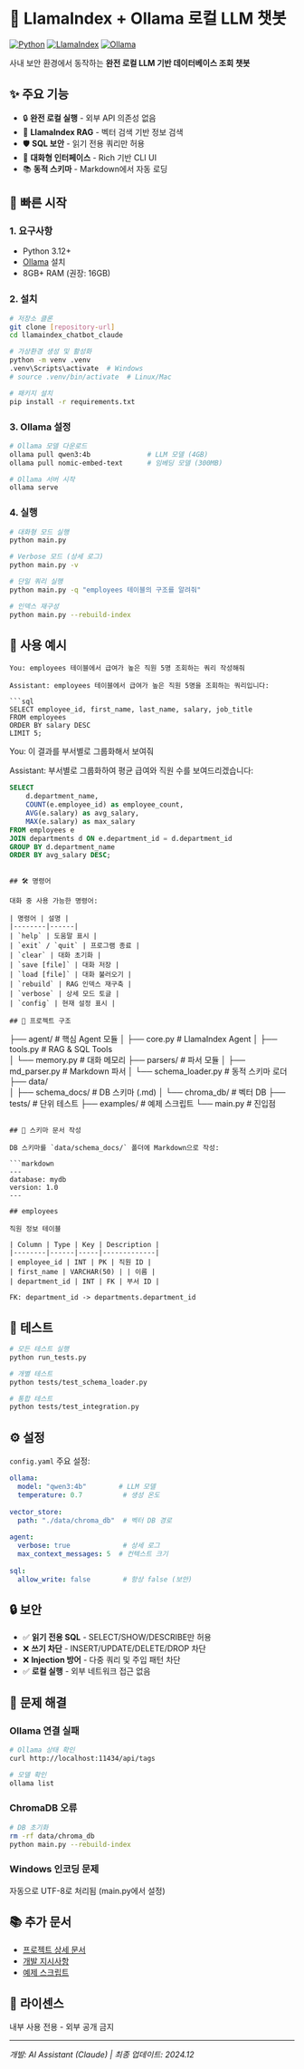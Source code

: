 # 🤖 LlamaIndex + Ollama 로컬 LLM 챗봇

[![Python](https://img.shields.io/badge/Python-3.12+-blue.svg)](https://www.python.org/)
[![LlamaIndex](https://img.shields.io/badge/LlamaIndex-Latest-green.svg)](https://www.llamaindex.ai/)
[![Ollama](https://img.shields.io/badge/Ollama-Local-orange.svg)](https://ollama.ai/)

사내 보안 환경에서 동작하는 **완전 로컬 LLM 기반 데이터베이스 조회 챗봇**

## ✨ 주요 기능

- 🔒 **완전 로컬 실행** - 외부 API 의존성 없음
- 🚀 **LlamaIndex RAG** - 벡터 검색 기반 정보 검색
- 🛡️ **SQL 보안** - 읽기 전용 쿼리만 허용
- 💬 **대화형 인터페이스** - Rich 기반 CLI UI
- 📚 **동적 스키마** - Markdown에서 자동 로딩

## 🚀 빠른 시작

### 1. 요구사항

- Python 3.12+
- [Ollama](https://ollama.ai/) 설치
- 8GB+ RAM (권장: 16GB)

### 2. 설치

```bash
# 저장소 클론
git clone [repository-url]
cd llamaindex_chatbot_claude

# 가상환경 생성 및 활성화
python -m venv .venv
.venv\Scripts\activate  # Windows
# source .venv/bin/activate  # Linux/Mac

# 패키지 설치
pip install -r requirements.txt
```

### 3. Ollama 설정

```bash
# Ollama 모델 다운로드
ollama pull qwen3:4b              # LLM 모델 (4GB)
ollama pull nomic-embed-text      # 임베딩 모델 (300MB)

# Ollama 서버 시작
ollama serve
```

### 4. 실행

```bash
# 대화형 모드 실행
python main.py

# Verbose 모드 (상세 로그)
python main.py -v

# 단일 쿼리 실행
python main.py -q "employees 테이블의 구조를 알려줘"

# 인덱스 재구성
python main.py --rebuild-index
```

## 💬 사용 예시

```
You: employees 테이블에서 급여가 높은 직원 5명 조회하는 쿼리 작성해줘

Assistant: employees 테이블에서 급여가 높은 직원 5명을 조회하는 쿼리입니다:

```sql
SELECT employee_id, first_name, last_name, salary, job_title
FROM employees
ORDER BY salary DESC
LIMIT 5;
```

You: 이 결과를 부서별로 그룹화해서 보여줘

Assistant: 부서별로 그룹화하여 평균 급여와 직원 수를 보여드리겠습니다:

```sql
SELECT 
    d.department_name,
    COUNT(e.employee_id) as employee_count,
    AVG(e.salary) as avg_salary,
    MAX(e.salary) as max_salary
FROM employees e
JOIN departments d ON e.department_id = d.department_id
GROUP BY d.department_name
ORDER BY avg_salary DESC;
```
```

## 🛠️ 명령어

대화 중 사용 가능한 명령어:

| 명령어 | 설명 |
|--------|------|
| `help` | 도움말 표시 |
| `exit` / `quit` | 프로그램 종료 |
| `clear` | 대화 초기화 |
| `save [file]` | 대화 저장 |
| `load [file]` | 대화 불러오기 |
| `rebuild` | RAG 인덱스 재구축 |
| `verbose` | 상세 모드 토글 |
| `config` | 현재 설정 표시 |

## 📂 프로젝트 구조

```
├── agent/              # 핵심 Agent 모듈
│   ├── core.py        # LlamaIndex Agent
│   ├── tools.py       # RAG & SQL Tools  
│   └── memory.py      # 대화 메모리
├── parsers/           # 파서 모듈
│   ├── md_parser.py   # Markdown 파서
│   └── schema_loader.py # 동적 스키마 로더
├── data/              
│   ├── schema_docs/   # DB 스키마 (.md)
│   └── chroma_db/     # 벡터 DB
├── tests/             # 단위 테스트
├── examples/          # 예제 스크립트
└── main.py            # 진입점
```

## 📝 스키마 문서 작성

DB 스키마를 `data/schema_docs/` 폴더에 Markdown으로 작성:

```markdown
---
database: mydb
version: 1.0
---

## employees

직원 정보 테이블

| Column | Type | Key | Description |
|--------|------|-----|-------------|
| employee_id | INT | PK | 직원 ID |
| first_name | VARCHAR(50) | | 이름 |
| department_id | INT | FK | 부서 ID |

FK: department_id -> departments.department_id
```

## 🧪 테스트

```bash
# 모든 테스트 실행
python run_tests.py

# 개별 테스트
python tests/test_schema_loader.py

# 통합 테스트  
python tests/test_integration.py
```

## ⚙️ 설정

`config.yaml` 주요 설정:

```yaml
ollama:
  model: "qwen3:4b"        # LLM 모델
  temperature: 0.7          # 생성 온도
  
vector_store:
  path: "./data/chroma_db"  # 벡터 DB 경로
  
agent:
  verbose: true             # 상세 로그
  max_context_messages: 5  # 컨텍스트 크기
  
sql:
  allow_write: false        # 항상 false (보안)
```

## 🔒 보안

- ✅ **읽기 전용 SQL** - SELECT/SHOW/DESCRIBE만 허용
- ❌ **쓰기 차단** - INSERT/UPDATE/DELETE/DROP 차단
- ❌ **Injection 방어** - 다중 쿼리 및 주입 패턴 차단
- ✅ **로컬 실행** - 외부 네트워크 접근 없음

## 🐛 문제 해결

### Ollama 연결 실패
```bash
# Ollama 상태 확인
curl http://localhost:11434/api/tags

# 모델 확인
ollama list
```

### ChromaDB 오류
```bash
# DB 초기화
rm -rf data/chroma_db
python main.py --rebuild-index
```

### Windows 인코딩 문제
자동으로 UTF-8로 처리됨 (main.py에서 설정)

## 📚 추가 문서

- [프로젝트 상세 문서](PROJECT.md)
- [개발 지시사항](CLAUDE.md)
- [예제 스크립트](examples/README.md)

## 📄 라이센스

내부 사용 전용 - 외부 공개 금지

---

*개발: AI Assistant (Claude) | 최종 업데이트: 2024.12*
